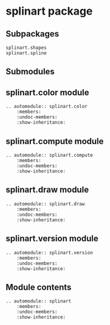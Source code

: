 # splinart package

## Subpackages

```{toctree}
splinart.shapes
splinart.spline
```

## Submodules

## splinart.color module

```{eval-rst}
.. automodule:: splinart.color
    :members:
    :undoc-members:
    :show-inheritance:
```

## splinart.compute module

```{eval-rst}
.. automodule:: splinart.compute
    :members:
    :undoc-members:
    :show-inheritance:
```

## splinart.draw module

```{eval-rst}
.. automodule:: splinart.draw
    :members:
    :undoc-members:
    :show-inheritance:
```

## splinart.version module

```{eval-rst}
.. automodule:: splinart.version
    :members:
    :undoc-members:
    :show-inheritance:

```

## Module contents

```{eval-rst}
.. automodule:: splinart
    :members:
    :undoc-members:
    :show-inheritance:
```
